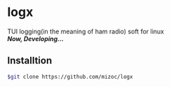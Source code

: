 # logx
TUI logging(in the meaning of ham radio) soft for linux  
***Now, Developing...***

## Installtion
```bash
$git clone https://github.com/mizoc/logx
```
